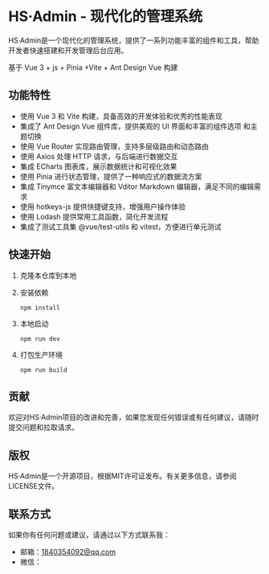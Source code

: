# HS·Admin - 现代化的管理系统

HS·Admin是一个现代化的管理系统，提供了一系列功能丰富的组件和工具，帮助开发者快速搭建和开发管理后台应用。

基于 Vue 3 + js + Pinia +Vite + Ant Design Vue 构建

## 功能特性

- 使用 Vue 3 和 Vite 构建，具备高效的开发体验和优秀的性能表现
- 集成了 Ant Design Vue 组件库，提供美观的 UI 界面和丰富的组件选项 和主题切换
- 使用 Vue Router 实现路由管理，支持多层级路由和动态路由
- 使用 Axios 处理 HTTP 请求，与后端进行数据交互
- 集成 ECharts 图表库，展示数据统计和可视化效果
- 使用 Pinia 进行状态管理，提供了一种响应式的数据流方案
- 集成 Tinymce 富文本编辑器和 Vditor Markdown 编辑器，满足不同的编辑需求
- 使用 hotkeys-js 提供快捷键支持，增强用户操作体验
- 使用 Lodash 提供常用工具函数，简化开发流程
- 集成了测试工具集 @vue/test-utils 和 vitest，方便进行单元测试

## 快速开始

1. 克隆本仓库到本地



2. 安装依赖

   ```
   npm install
   ```

3. 本地启动

   ```
   npm run dev
   ```

4. 打包生产环境

   ```
   npm run build
   ```

## 贡献

欢迎对HS·Admin项目的改进和完善，如果您发现任何错误或有任何建议，请随时提交问题和拉取请求。

## 版权

HS·Admin是一个开源项目，根据MIT许可证发布。有关更多信息，请参阅LICENSE文件。

## 联系方式

如果你有任何问题或建议，请通过以下方式联系我：

- 邮箱：1840354092@qq.com
- 微信：


